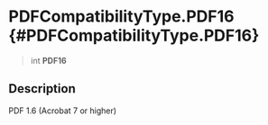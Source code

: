 PDFCompatibilityType.PDF16 {#PDFCompatibilityType.PDF16}
==========================

> int **PDF16**

Description
-----------

PDF 1.6 (Acrobat 7 or higher)
